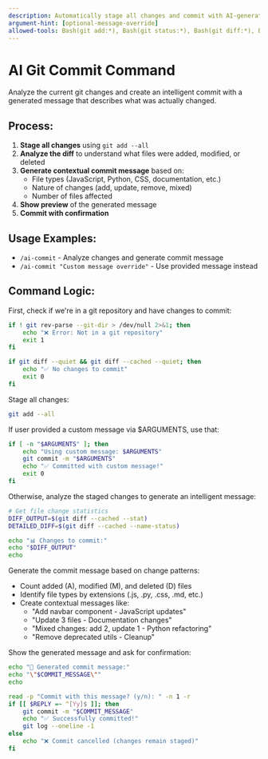 ```yaml
---
description: Automatically stage all changes and commit with AI-generated message
argument-hint: [optional-message-override]
allowed-tools: Bash(git add:*), Bash(git status:*), Bash(git diff:*), Bash(git commit:*)
---
```


# AI Git Commit Command

Analyze the current git changes and create an intelligent commit with a generated message that describes what was actually changed.

## Process:

1. **Stage all changes** using `git add --all`
2. **Analyze the diff** to understand what files were added, modified, or deleted
3. **Generate contextual commit message** based on:
   - File types (JavaScript, Python, CSS, documentation, etc.)
   - Nature of changes (add, update, remove, mixed)
   - Number of files affected
4. **Show preview** of the generated message
5. **Commit with confirmation**

## Usage Examples:

- `/ai-commit` - Analyze changes and generate commit message
- `/ai-commit "Custom message override"` - Use provided message instead

## Command Logic:

First, check if we're in a git repository and have changes to commit:

```bash
if ! git rev-parse --git-dir > /dev/null 2>&1; then
    echo "❌ Error: Not in a git repository"
    exit 1
fi

if git diff --quiet && git diff --cached --quiet; then
    echo "✅ No changes to commit"
    exit 0
fi
```

Stage all changes:

```bash
git add --all
```


If user provided a custom message via $ARGUMENTS, use that:

```bash
if [ -n "$ARGUMENTS" ]; then
    echo "Using custom message: $ARGUMENTS"
    git commit -m "$ARGUMENTS"
    echo "✅ Committed with custom message!"
    exit 0
fi
```

Otherwise, analyze the staged changes to generate an intelligent message:

```bash
# Get file change statistics
DIFF_OUTPUT=$(git diff --cached --stat)
DETAILED_DIFF=$(git diff --cached --name-status)

echo "📊 Changes to commit:"
echo "$DIFF_OUTPUT"
echo
```

Generate the commit message based on change patterns:

- Count added (A), modified (M), and deleted (D) files
- Identify file types by extensions (.js, .py, .css, .md, etc.)
- Create contextual messages like:
  - "Add navbar component - JavaScript updates"
  - "Update 3 files - Documentation changes"
  - "Mixed changes: add 2, update 1 - Python refactoring"
  - "Remove deprecated utils - Cleanup"

Show the generated message and ask for confirmation:

```bash
echo "🧠 Generated commit message:"
echo "\"$COMMIT_MESSAGE\""
echo

read -p "Commit with this message? (y/n): " -n 1 -r
if [[ $REPLY =~ ^[Yy]$ ]]; then
    git commit -m "$COMMIT_MESSAGE"
    echo "✅ Successfully committed!"
    git log --oneline -1
else
    echo "❌ Commit cancelled (changes remain staged)"
fi
```

